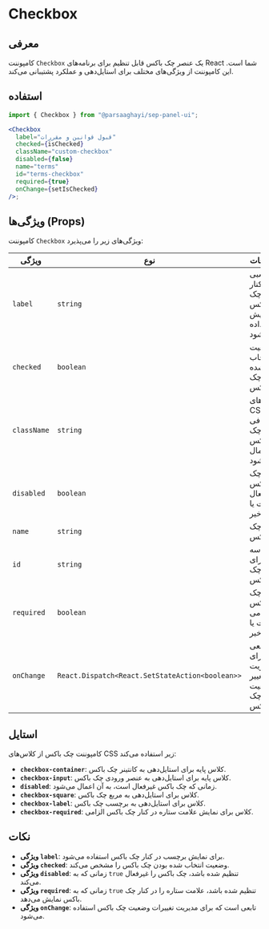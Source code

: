 
# Checkbox

## معرفی

کامپوننت `Checkbox` یک عنصر چک باکس قابل تنظیم برای برنامه‌های React شما است. این کامپوننت از ویژگی‌های مختلف برای استایل‌دهی و عملکرد پشتیبانی می‌کند.

## استفاده

```jsx
import { Checkbox } from "@parsaaghayi/sep-panel-ui";

<Checkbox
  label="قبول قوانین و مقررات"
  checked={isChecked}
  className="custom-checkbox"
  disabled={false}
  name="terms"
  id="terms-checkbox"
  required={true}
  onChange={setIsChecked}
/>;
```

## ویژگی‌ها (Props)

کامپوننت `Checkbox` ویژگی‌های زیر را می‌پذیرد:

| ویژگی       | نوع                                             | توضیحات                                        |
| ----------- | ----------------------------------------------- | ---------------------------------------------- |
| `label`     | `string`                                        | برچسبی که کنار چک باکس نمایش داده می‌شود.      |
| `checked`   | `boolean`                                       | وضعیت انتخاب شده بودن چک باکس.                 |
| `className` | `string`                                        | کلاس‌های CSS اضافی که به چک باکس اعمال می‌شود. |
| `disabled`  | `boolean`                                       | آیا چک باکس غیرفعال است یا خیر.                |
| `name`      | `string`                                        | نام چک باکس.                                   |
| `id`        | `string`                                        | شناسه یکتا برای چک باکس.                       |
| `required`  | `boolean`                                       | آیا چک باکس الزامی است یا خیر.                 |
| `onChange`  | `React.Dispatch<React.SetStateAction<boolean>>` | تابعی برای مدیریت تغییر وضعیت چک باکس.         |

## استایل

کامپوننت چک باکس از کلاس‌های CSS زیر استفاده می‌کند:

- **`checkbox-container`**: کلاس پایه برای استایل‌دهی به کانتینر چک باکس.
- **`checkbox-input`**: کلاس پایه برای استایل‌دهی به عنصر ورودی چک باکس.
- **`disabled`**: زمانی که چک باکس غیرفعال است، به آن اعمال می‌شود.
- **`checkbox-square`**: کلاس برای استایل‌دهی به مربع چک باکس.
- **`checkbox-label`**: کلاس برای استایل‌دهی به برچسب چک باکس.
- **`checkbox-required`**: کلاس برای نمایش علامت ستاره در کنار چک باکس الزامی.


## نکات

- **ویژگی `label`**: برای نمایش برچسب در کنار چک باکس استفاده می‌شود.
- **ویژگی `checked`**: وضعیت انتخاب شده بودن چک باکس را مشخص می‌کند.
- **ویژگی `disabled`**: زمانی که به `true` تنظیم شده باشد، چک باکس را غیرفعال می‌کند.
- **ویژگی `required`**: زمانی که به `true` تنظیم شده باشد، علامت ستاره را در کنار چک باکس نمایش می‌دهد.
- **ویژگی `onChange`**: تابعی است که برای مدیریت تغییرات وضعیت چک باکس استفاده می‌شود.


